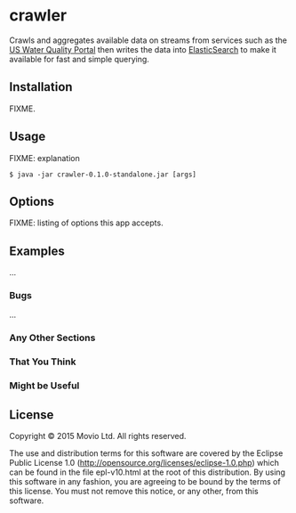 # crawler

Crawls and aggregates available data on streams from services such as the
[US Water Quality Portal](http://waterqualitydata.us/) then writes the data into
[ElasticSearch](http://elasticsearch.org/) to make it available for fast and
simple querying.

## Installation

FIXME.

## Usage

FIXME: explanation

    $ java -jar crawler-0.1.0-standalone.jar [args]

## Options

FIXME: listing of options this app accepts.

## Examples

...

### Bugs

...

### Any Other Sections
### That You Think
### Might be Useful

## License

Copyright © 2015 Movio Ltd. All rights reserved.

The use and distribution terms for this software are covered by the
Eclipse Public License 1.0 (http://opensource.org/licenses/eclipse-1.0.php)
which can be found in the file epl-v10.html at the root of this distribution.
By using this software in any fashion, you are agreeing to be bound by
the terms of this license.
You must not remove this notice, or any other, from this software.
